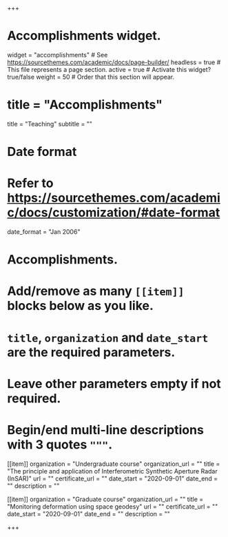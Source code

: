 +++
# Accomplishments widget.
widget = "accomplishments"  # See https://sourcethemes.com/academic/docs/page-builder/
headless = true  # This file represents a page section.
active = true  # Activate this widget? true/false
weight = 50  # Order that this section will appear.

# title = "Accomplish&shy;ments"
title = "Teaching"
subtitle = ""

# Date format
#   Refer to https://sourcethemes.com/academic/docs/customization/#date-format
date_format = "Jan 2006"

# Accomplishments.
#   Add/remove as many `[[item]]` blocks below as you like.
#   `title`, `organization` and `date_start` are the required parameters.
#   Leave other parameters empty if not required.
#   Begin/end multi-line descriptions with 3 quotes `"""`.

[[item]]
  organization = "Undergraduate course"
  organization_url = ""
  title = "The principle and application of Interferometric Synthetic Aperture Radar (InSAR)"
  url = ""
  certificate_url = ""
  date_start = "2020-09-01"
  date_end = ""
  description = ""
  
 [[item]]
  organization = "Graduate course"
  organization_url = ""
  title = "Monitoring deformation using space geodesy"
  url = ""
  certificate_url = ""
  date_start = "2020-09-01"
  date_end = ""
  description = ""

+++
